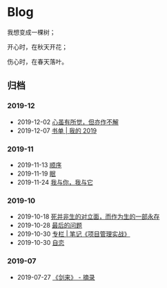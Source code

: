 # Blog

我想变成一棵树；

开心时，在秋天开花；

伤心时，在春天落叶。  

## 归档

### 2019-12

- 2019-12-02 [心虽有所觉，但亦作不解](201912/ponder.md)
- 2019-12-07 [书单 | 我的 2019](201912/books-2019-release.md)

### 2019-11

- 2019-11-13 [顺序](201911/order.md)
- 2019-11-19 [眠](201911/mian.md)
- 2019-11-24 [我与你，我与它](201911/you-and-me.md)

### 2019-10

- 2019-10-18 [死并非生的对立面，而作为生的一部永存](201910/death-is-not-the-opposite-of-life-but-as-a-life-forever.md)
- 2019-10-28 [最后的问题](201910/final-question.md)
- 2019-10-30 [专栏 | 笔记《项目管理实战》](project-management/index.md)
- 2019-10-30 [自恋](201910/autophilia.md)

### 2019-07

- 2019-07-27 [《剑来》 - 摘录](201907/sword-coming.md)
